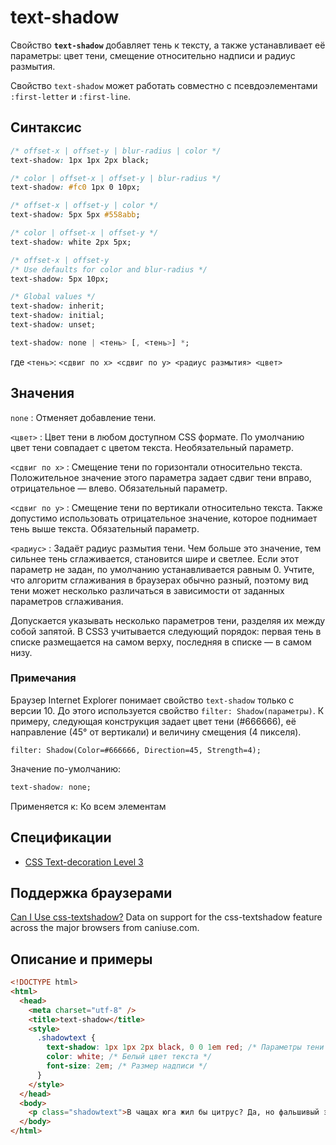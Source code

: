 # text-shadow

Свойство **`text-shadow`** добавляет тень к тексту, а также устанавливает её параметры: цвет тени, смещение относительно надписи и радиус размытия.

Свойство `text-shadow` может работать совместно с псевдоэлементами `:first-letter` и `:first-line`.

## Синтаксис

```css
/* offset-x | offset-y | blur-radius | color */
text-shadow: 1px 1px 2px black;

/* color | offset-x | offset-y | blur-radius */
text-shadow: #fc0 1px 0 10px;

/* offset-x | offset-y | color */
text-shadow: 5px 5px #558abb;

/* color | offset-x | offset-y */
text-shadow: white 2px 5px;

/* offset-x | offset-y
/* Use defaults for color and blur-radius */
text-shadow: 5px 10px;

/* Global values */
text-shadow: inherit;
text-shadow: initial;
text-shadow: unset;

text-shadow: none | <тень> [, <тень>] *;
```

где `<тень>`: `<сдвиг по x> <сдвиг по y> <радиус размытия> <цвет>`

## Значения

`none`
: Отменяет добавление тени.

`<цвет>`
: Цвет тени в любом доступном CSS формате. По умолчанию цвет тени совпадает с цветом текста. Необязательный параметр.

`<сдвиг по x>`
: Смещение тени по горизонтали относительно текста. Положительное значение этого параметра задает сдвиг тени вправо, отрицательное — влево. Обязательный параметр.

`<сдвиг по y>`
: Смещение тени по вертикали относительно текста. Также допустимо использовать отрицательное значение, которое поднимает тень выше текста. Обязательный параметр.

`<радиус>`
: Задаёт радиус размытия тени. Чем больше это значение, тем сильнее тень сглаживается, становится шире и светлее. Если этот параметр не задан, по умолчанию устанавливается равным 0. Учтите, что алгоритм сглаживания в браузерах обычно разный, поэтому вид тени может несколько различаться в зависимости от заданных параметров сглаживания.

Допускается указывать несколько параметров тени, разделяя их между собой запятой. В CSS3 учитывается следующий порядок: первая тень в списке размещается на самом верху, последняя в списке — в самом низу.

### Примечания

Браузер Internet Explorer понимает свойство `text-shadow` только с версии 10. До этого используется свойство `filter: Shadow(параметры)`. К примеру, следующая конструкция задает цвет тени (#666666), её направление (45° от вертикали) и величину смещения (4 пикселя).

```
filter: Shadow(Color=#666666, Direction=45, Strength=4);
```

Значение по-умолчанию:

```css
text-shadow: none;
```

Применяется к: Ко всем элементам

## Спецификации

- [CSS Text-decoration Level 3](http://dev.w3.org/csswg/css-text-decor-3/#text-shadow)

## Поддержка браузерами

<p class="ciu_embed" data-feature="css-textshadow" data-periods="future_1,current,past_1,past_2">
  <a href="http://caniuse.com/#feat=css-textshadow">Can I Use css-textshadow?</a> Data on support for the css-textshadow feature across the major browsers from caniuse.com.
</p>

## Описание и примеры

```html
<!DOCTYPE html>
<html>
  <head>
    <meta charset="utf-8" />
    <title>text-shadow</title>
    <style>
      .shadowtext {
        text-shadow: 1px 1px 2px black, 0 0 1em red; /* Параметры тени */
        color: white; /* Белый цвет текста */
        font-size: 2em; /* Размер надписи */
      }
    </style>
  </head>
  <body>
    <p class="shadowtext">В чащах юга жил бы цитрус? Да, но фальшивый экземпляр!</p>
  </body>
</html>
```
